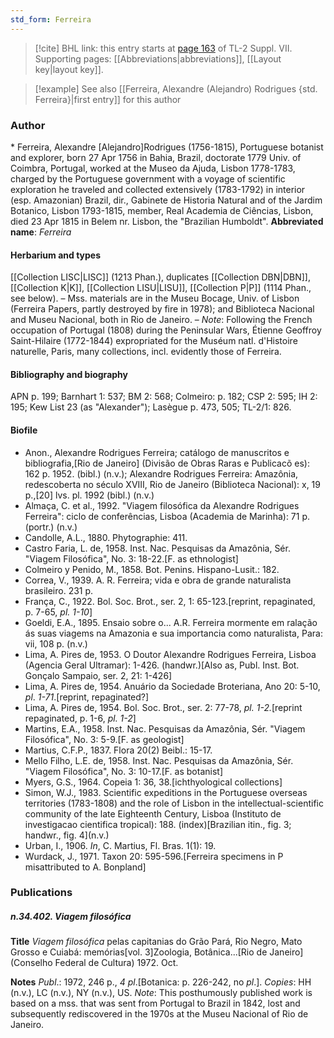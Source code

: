 ```yaml
---
std_form: Ferreira
---
```


> [!cite] BHL link: this entry starts at [page 163](https://www.biodiversitylibrary.org/page/33259667) of TL-2 Suppl. VII.
> Supporting pages: [[Abbreviations|abbreviations]], [[Layout key|layout key]].

> [!example] See also [[Ferreira, Alexandre (Alejandro) Rodrigues {std. Ferreira}|first entry]] for this author

### Author

\* Ferreira, Alexandre \[Alejandro\]Rodrigues (1756-1815), Portuguese botanist and explorer, born 27 Apr 1756 in Bahia, Brazil, doctorate 1779 Univ. of Coimbra, Portugal, worked at the Museo da Ajuda, Lisbon 1778-1783, charged by the Portuguese government with a voyage of scientific exploration he traveled and collected extensively (1783-1792) in interior (esp. Amazonian) Brazil, dir., Gabinete de Historia Natural and of the Jardim Botanico, Lisbon 1793-1815, member, Real Academia de Ciências, Lisbon, died 23 Apr 1815 in Belem nr. Lisbon, the "Brazilian Humboldt". 
**Abbreviated name**: *Ferreira*

#### Herbarium and types

[[Collection LISC|LISC]] (1213 Phan.), duplicates [[Collection DBN|DBN]], [[Collection K|K]], [[Collection LISU|LISU]], [[Collection P|P]] (1114 Phan., see below). – Mss. materials are in the Museu Bocage, Univ. of Lisbon (Ferreira Papers, partly destroyed by fire in 1978); and Biblioteca Nacional and Museu Nacional, both in Rio de Janeiro. – *Note*: Following the French occupation of Portugal (1808) during the Peninsular Wars, Étienne Geoffroy Saint-Hilaire (1772-1844) expropriated for the Muséum natl. d'Histoire naturelle, Paris, many collections, incl. evidently those of Ferreira.

#### Bibliography and biography

APN p. 199; Barnhart 1: 537; BM 2: 568; Colmeiro: p. 182; CSP 2: 595; IH 2: 195; Kew List 23 (as "Alexander"); Lasègue p. 473, 505; TL-2/1: 826.

#### Biofile

- Anon., Alexandre Rodrigues Ferreira; catálogo de manuscritos e bibliografia,\[Rio de Janeiro\] (Divisão de Obras Raras e Publicacõ es): 162 p. 1952. (bibl.) (n.v.); Alexandre Rodrigues Ferreira: Amazônia, redescoberta no século XVIII, Rio de Janeiro (Biblioteca Nacional): x, 19 p.,\[20\] lvs. pl. 1992 (bibl.) (n.v.)
- Almaça, C. et al., 1992. "Viagem filosófica da Alexandre Rodrigues Ferreira": ciclo de conferências, Lisboa (Academia de Marinha): 71 p. (portr.) (n.v.)
- Candolle, A.L., 1880. Phytographie: 411.
- Castro Faria, L. de, 1958. Inst. Nac. Pesquisas da Amazônia, Sér. "Viagem Filosófica", No. 3: 18-22.\[F. as ethnologist\]
- Colmeiro y Penido, M., 1858. Bot. Penins. Hispano-Lusit.: 182.
- Correa, V., 1939. A. R. Ferreira; vida e obra de grande naturalista brasileiro. 231 p.
- França, C., 1922. Bol. Soc. Brot., ser. 2, 1: 65-123.\[reprint, repaginated, p. 7-65, *pl. 1-10*\]
- Goeldi, E.A., 1895. Ensaio sobre o... A.R. Ferreira mormente em ralação ás suas viagems na Amazonia e sua importancia como naturalista, Para: vii, 108 p. (n.v.)
- Lima, A. Pires de, 1953. O Doutor Alexandre Rodrigues Ferreira, Lisboa (Agencia Geral Ultramar): 1-426. (handwr.)\[Also as, Publ. Inst. Bot. Gonçalo Sampaio, ser. 2, 21: 1-426\]
- Lima, A. Pires de, 1954. Anuário da Sociedade Broteriana, Ano 20: 5-10, *pl*. *1-71*.\[reprint, repaginated?\]
- Lima, A. Pires de, 1954. Bol. Soc. Brot., ser. 2: 77-78, *pl. 1-2.*\[reprint repaginated, p. 1-6, *pl. 1-2*\]
- Martins, E.A., 1958. Inst. Nac. Pesquisas da Amazônia, Sér. "Viagem Filosófica", No. 3: 5-9.\[F. as geologist\]
- Martius, C.F.P., 1837. Flora 20(2) Beibl.: 15-17.
- Mello Filho, L.E. de, 1958. Inst. Nac. Pesquisas da Amazônia, Sér. "Viagem Filosófica", No. 3: 10-17.\[F. as botanist\]
- Myers, G.S., 1964. Copeia 1: 36, 38.\[ichthyological collections\]
- Simon, W.J., 1983. Scientific expeditions in the Portuguese overseas territories (1783-1808) and the role of Lisbon in the intellectual-scientific community of the late Eighteenth Century, Lisboa (Instituto de investigacao cientifica tropical): 188. (index)\[Brazilian itin., fig. 3; handwr., fig. 4\](n.v.)
- Urban, I., 1906. *In*, C. Martius, Fl. Bras. 1(1): 19.
- Wurdack, J., 1971. Taxon 20: 595-596.\[Ferreira specimens in P misattributed to A. Bonpland\]

### Publications

##### n.34.402. Viagem filosófica

**Title**
*Viagem filosófica* pelas capitanias do Grão Pará, Rio Negro, Mato Grosso e Cuiabá: memórias\[vol. 3\]Zoologia, Botânica...\[Rio de Janeiro\](Conselho Federal de Cultura) 1972. Oct.

**Notes**
*Publ*.: 1972, 246 p., *4 pl*.\[Botanica: p. 226-242, no *pl*.\]. *Copies*: HH (n.v.), LC (n.v.), NY (n.v.), US.
*Note*: This posthumously published work is based on a mss. that was sent from Portugal to Brazil in 1842, lost and subsequently rediscovered in the 1970s at the Museu Nacional of Rio de Janeiro.

